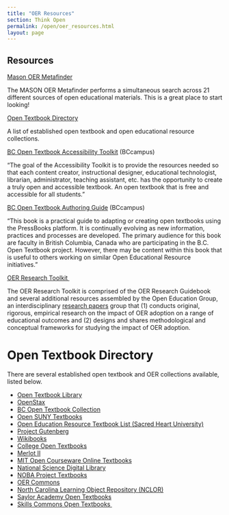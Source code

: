 ```yaml
---
title: "OER Resources"
section: Think Open
permalink: /open/oer_resources.html
layout: page
---
```


## Resources

[Mason OER Metafinder](https://oer.deepwebaccess.com/oer/desktop/en/search.html)

The MASON OER Metafinder performs a simultaneous search across 21 different sources of open educational materials. This is a great place to start looking!

[Open Textbook Directory](http://open.lib.uidaho.edu/index.php/resources/open-textbook-directory/)

A list of established open textbook and open educational resource collections.

[BC Open Textbook Accessibility Toolkit](https://opentextbc.ca/accessibilitytoolkit/) (BCcampus)

“The goal of the Accessibility Toolkit is to provide the resources needed so that each content creator, instructional designer, educational technologist, librarian, administrator, teaching assistant, etc. has the opportunity to create a truly open and accessible textbook. An open textbook that is free and accessible for all students.”

[BC Open Textbook Authoring Guide](https://opentextbc.ca/opentextbook/) (BCcampus)

“This book is a practical guide to adapting or creating open textbooks using the PressBooks platform. It is continually evolving as new information, practices and processes are developed. The primary audience for this book are faculty in British Columbia, Canada who are participating in the B.C. Open Textbook project. However, there may be content within this book that is useful to others working on similar Open Educational Resource initiatives.”

[OER Research Toolkit ](http://openedgroup.org/toolkit)

The OER Research Toolkit is comprised of the OER Research Guidebook and several additional resources assembled by the Open Education Group, an interdisciplinary [research papers](https://essay-lib.com/research-paper/) group that (1) conducts original, rigorous, empirical research on the impact of OER adoption on a range of educational outcomes and (2) designs and shares methodological and conceptual frameworks for studying the impact of OER adoption.

# Open Textbook Directory

There are several established open textbook and OER collections available, listed below.

* [Open Textbook Library](http://open.umn.edu/opentextbooks/)
* [OpenStax](https://openstax.org/)
* [BC Open Textbook Collection](https://open.bccampus.ca/find-open-textbooks/)
* [Open SUNY Textbooks](http://textbooks.opensuny.org/browse/)
* [Open Education Resource Textbook List (Sacred Heart University)](http://digitalcommons.sacredheart.edu/cgi/viewcontent.cgi?article=1043&context=library_staff)
* [Project Gutenberg](http://www.gutenberg.org/wiki/Main_Page)
* [Wikibooks](https://en.wikibooks.org/wiki/Main_Page)
* [College Open Textbooks](http://www.collegeopentextbooks.org/)
* [Merlot II](https://www.merlot.org/merlot/index.htm?action=find)
* [MIT Open Courseware Online Textbooks](http://ocw.mit.edu/courses/online-textbooks/)
* [National Science Digital Library](https://nsdl.oercommons.org/)
* [NOBA Project Textbooks](http://nobaproject.com/resources/ready-made-textbooks)
* [OER Commons](https://www.oercommons.org/)
* [North Carolina Learning Object Repository (NCLOR)](https://explorethelor.org/collections/open-educational-resources/)
* [Saylor Academy Open Textbooks](http://www.saylor.org/books/)
* [Skills Commons Open Textbooks ](https://www.skillscommons.org/discover?filtertype=type&filter_relational_operator=equals&filter=Open+Textbook)
